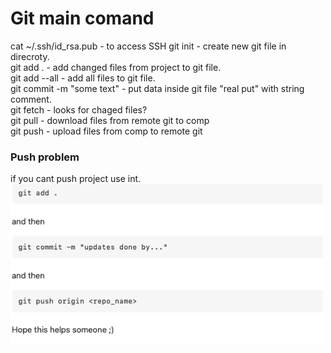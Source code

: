 # Git main comand 
cat ~/.ssh/id_rsa.pub - to access SSH
git init -  create new git file in direcroty.        
git add . - add changed files from project to git file.      
git add --all  - add all files to git file.       
git commit -m "some text" - put data inside git file "real put" with string comment.      
git fetch - looks for chaged files?    
git pull  - download files from remote git to comp  
git push  - upload files from comp to remote  git 
### Push problem 
if you cant push project use int.   
         <img src="Screenshot 2021-09-22 at 12.59.57.png" width="500"> 
